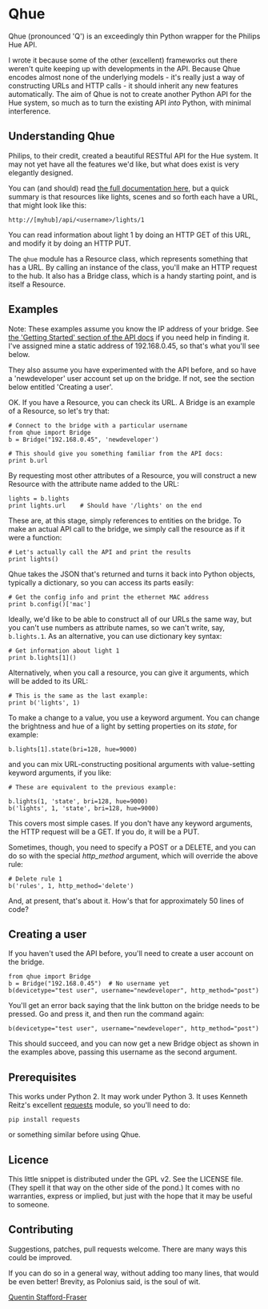 # Qhue

Qhue (pronounced 'Q') is an exceedingly thin Python wrapper for the Philips Hue API.

I wrote it because some of the other (excellent) frameworks out there weren't quite keeping up with developments in the API.  Because Qhue encodes almost none of the underlying models - it's really just a way of constructing URLs and HTTP calls - it should inherit any new features automatically.  The aim of Qhue is not to create another Python API for the Hue system, so much as to turn the existing API *into* Python, with minimal interference.

## Understanding Qhue

Philips, to their credit, created a beautiful RESTful API for the Hue system.  It may not yet have all the features we'd like, but what does exist is very elegantly designed.  

You can (and should) read [the full documentation here](http://www.developers.meethue.com/philips-hue-api), but a quick summary is that resources like lights, scenes and so forth each have a URL, that might look like this:

    http://[myhub]/api/<username>/lights/1

You can read information about light 1 by doing an HTTP GET of this URL, and modify it by doing an HTTP PUT.

The `qhue` module has a Resource class, which represents something that has a URL. By calling an instance of the class, you'll make an HTTP request to the hub.  It also has a Bridge class, which is a handy starting point, and is itself a Resource. 

## Examples

Note: These examples assume you know the IP address of your bridge.  See [the 'Getting Started' section of the API docs](http://www.developers.meethue.com/documentation/getting-started) if you need help in finding it.  I've assigned mine a static address of 192.168.0.45, so that's what you'll see below.

They also assume you have experimented with the API before, and so have a 'newdeveloper' user account set up on the bridge.  If not, see the section below entitled 'Creating a user'. 

OK.  If you have a Resource, you can check its URL. A Bridge is an example of a Resource, so let's try that:

    # Connect to the bridge with a particular username
    from qhue import Bridge
    b = Bridge("192.168.0.45", 'newdeveloper')

    # This should give you something familiar from the API docs:
    print b.url 

By requesting most other attributes of a Resource, you will construct a new Resource with the attribute name added to the URL:

    lights = b.lights
    print lights.url    # Should have '/lights' on the end

These are, at this stage, simply references to entities on the bridge. To make an actual API call to the bridge, we simply call the resource as if it were a function:

    # Let's actually call the API and print the results
    print lights()  

Qhue takes the JSON that's returned and turns it back into Python objects, typically a dictionary, so you can access its parts easily:

    # Get the config info and print the ethernet MAC address
    print b.config()['mac']

Ideally, we'd like to be able to construct all of our URLs the same way, but you can't use numbers as attribute names, so we can't write, say, `b.lights.1`.  As an alternative, you can use dictionary key syntax:

    # Get information about light 1
    print b.lights[1]()

Alternatively, when you call a resource, you can give it arguments, which will be added to its URL:

    # This is the same as the last example:
    print b('lights', 1)

To make a change to a value, you use a keyword argument.  You can change the brightness and hue of a light by setting properties on its *state*, for example:

    b.lights[1].state(bri=128, hue=9000)

and you can mix URL-constructing positional arguments with value-setting keyword arguments, if you like:

    # These are equivalent to the previous example:

    b.lights(1, 'state', bri=128, hue=9000)
    b('lights', 1, 'state', bri=128, hue=9000)

This covers most simple cases.  If you don't have any keyword arguments, the HTTP request will be a GET.  If you do, it will be a PUT.  

Sometimes, though, you need to specify a POST or a DELETE, and you can do so with the special *http_method* argument, which will override the above rule:

    # Delete rule 1
    b('rules', 1, http_method='delete')

And, at present, that's about it.  How's that for approximately 50 lines of code?


## Creating a user

If you haven't used the API before, you'll need to create a user account on the bridge.

    from qhue import Bridge
    b = Bridge("192.168.0.45")  # No username yet
    b(devicetype="test user", username="newdeveloper", http_method="post")

You'll get an error back saying that the link button on the bridge needs to be pressed.  Go and press it, and then run the command again:

    b(devicetype="test user", username="newdeveloper", http_method="post")

This should succeed, and you can now get a new Bridge object as shown in the examples above, passing this username as the second argument.


## Prerequisites

This works under Python 2.  It may work under Python 3.  It uses Kenneth Reitz's excellent [requests](http://docs.python-requests.org/en/latest/) module, so you'll need to do:

    pip install requests

or something similar before using Qhue.


## Licence

This little snippet is distributed under the GPL v2. See the LICENSE file. (They spell it that way on the other side of the pond.) It comes with no warranties, express or implied, but just with the hope that it may be useful to someone.


## Contributing

Suggestions, patches, pull requests welcome.  There are many ways this could be improved.  

If you can do so in a general way, without adding too many lines, that would be even better!  Brevity, as Polonius said, is the soul of wit.

[Quentin Stafford-Fraser](http://quentinsf.com)


